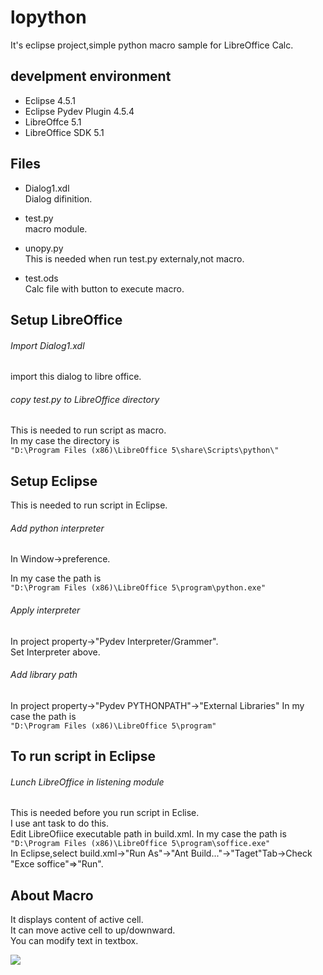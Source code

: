 lopython
=====
It's eclipse project,simple python macro sample for LibreOffice Calc.  

develpment environment
-----
+ Eclipse 4.5.1  
+ Eclipse Pydev Plugin 4.5.4  
+ LibreOffce 5.1  
+ LibreOffice SDK 5.1

Files
-----
+ Dialog1.xdl   
Dialog difinition.

+ test.py  
macro module.  

+ unopy.py  
This is needed when run test.py externaly,not macro.

+ test.ods  
Calc file with button to execute macro.

Setup LibreOffice
-----
###### Import Dialog1.xdl   
import this dialog to libre office.

###### copy test.py to LibreOffice directory
This is needed to run script as macro.  
In my case the directory is  
```"D:\Program Files (x86)\LibreOffice 5\share\Scripts\python\"```

Setup Eclipse
-----
This is needed to run script in Eclipse.  
###### Add python interpreter
In Window->preference.  

In my case the path is  
```"D:\Program Files (x86)\LibreOffice 5\program\python.exe"```

###### Apply interpreter
In project property->"Pydev Interpreter/Grammer".  
Set Interpreter above.

###### Add library path
In project property->"Pydev PYTHONPATH"->"External Libraries"
In my case the path is  
```"D:\Program Files (x86)\LibreOffice 5\program"```

To run script in Eclipse
-----
###### Lunch LibreOffice in listening module
This is needed before you run script in Eclise.  
I use ant task to do this.  
Edit LibreOfiice executable path in build.xml.
In my case the path is  
```"D:\Program Files (x86)\LibreOffice 5\program\soffice.exe"```  
In Eclipse,select build.xml->"Run As"->"Ant Build..."->"Taget"Tab->Check "Exce soffice"=>"Run".

About Macro
-----
It displays content of active cell.  
It can move active cell to up/downward.  
You can modify text in textbox.   

<img src="http://www.geocities.jp/tripod31hoge/images/lopython.jpg"/>
